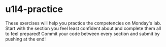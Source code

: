 # u1l4-practice

These exercises will help you practice the competencies on Monday's lab. Start with the section you feel least confident about and complete them all to feel prepared! Commit your code between every section and submit by pushing at the end!

